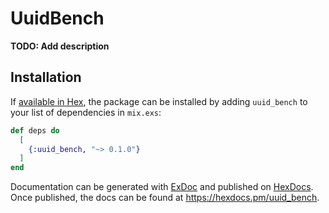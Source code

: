 # UuidBench

**TODO: Add description**

## Installation

If [available in Hex](https://hex.pm/docs/publish), the package can be installed
by adding `uuid_bench` to your list of dependencies in `mix.exs`:

```elixir
def deps do
  [
    {:uuid_bench, "~> 0.1.0"}
  ]
end
```

Documentation can be generated with [ExDoc](https://github.com/elixir-lang/ex_doc)
and published on [HexDocs](https://hexdocs.pm). Once published, the docs can
be found at <https://hexdocs.pm/uuid_bench>.

